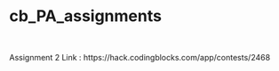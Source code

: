 # cb_PA_assignments

<br>
<p>Assignment 2 Link : <span>https://hack.codingblocks.com/app/contests/2468</span></p>
